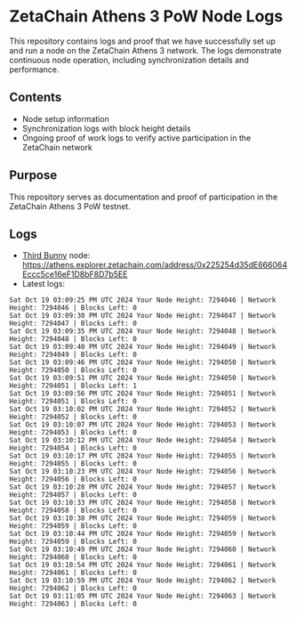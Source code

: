 # ZetaChain Athens 3 PoW Node Logs
This repository contains logs and proof that we have successfully set up and run a node on the ZetaChain Athens 3 network. The logs demonstrate continuous node operation, including synchronization details and performance.

## Contents
- Node setup information
- Synchronization logs with block height details
- Ongoing proof of work logs to verify active participation in the ZetaChain network

## Purpose
This repository serves as documentation and proof of participation in the ZetaChain Athens 3 PoW testnet.

## Logs

- [Third Bunny](https://thirdbunny.xyz/) node: https://athens.explorer.zetachain.com/address/0x225254d35dE666064Eccc5ce16eF1D8bF8D7b5EE
- Latest logs:
```
Sat Oct 19 03:09:25 PM UTC 2024 Your Node Height: 7294046 | Network Height: 7294046 | Blocks Left: 0
Sat Oct 19 03:09:30 PM UTC 2024 Your Node Height: 7294047 | Network Height: 7294047 | Blocks Left: 0
Sat Oct 19 03:09:35 PM UTC 2024 Your Node Height: 7294048 | Network Height: 7294048 | Blocks Left: 0
Sat Oct 19 03:09:40 PM UTC 2024 Your Node Height: 7294049 | Network Height: 7294049 | Blocks Left: 0
Sat Oct 19 03:09:46 PM UTC 2024 Your Node Height: 7294050 | Network Height: 7294050 | Blocks Left: 0
Sat Oct 19 03:09:51 PM UTC 2024 Your Node Height: 7294050 | Network Height: 7294051 | Blocks Left: 1
Sat Oct 19 03:09:56 PM UTC 2024 Your Node Height: 7294051 | Network Height: 7294051 | Blocks Left: 0
Sat Oct 19 03:10:02 PM UTC 2024 Your Node Height: 7294052 | Network Height: 7294052 | Blocks Left: 0
Sat Oct 19 03:10:07 PM UTC 2024 Your Node Height: 7294053 | Network Height: 7294053 | Blocks Left: 0
Sat Oct 19 03:10:12 PM UTC 2024 Your Node Height: 7294054 | Network Height: 7294054 | Blocks Left: 0
Sat Oct 19 03:10:17 PM UTC 2024 Your Node Height: 7294055 | Network Height: 7294055 | Blocks Left: 0
Sat Oct 19 03:10:23 PM UTC 2024 Your Node Height: 7294056 | Network Height: 7294056 | Blocks Left: 0
Sat Oct 19 03:10:28 PM UTC 2024 Your Node Height: 7294057 | Network Height: 7294057 | Blocks Left: 0
Sat Oct 19 03:10:33 PM UTC 2024 Your Node Height: 7294058 | Network Height: 7294058 | Blocks Left: 0
Sat Oct 19 03:10:38 PM UTC 2024 Your Node Height: 7294059 | Network Height: 7294059 | Blocks Left: 0
Sat Oct 19 03:10:44 PM UTC 2024 Your Node Height: 7294059 | Network Height: 7294059 | Blocks Left: 0
Sat Oct 19 03:10:49 PM UTC 2024 Your Node Height: 7294060 | Network Height: 7294060 | Blocks Left: 0
Sat Oct 19 03:10:54 PM UTC 2024 Your Node Height: 7294061 | Network Height: 7294061 | Blocks Left: 0
Sat Oct 19 03:10:59 PM UTC 2024 Your Node Height: 7294062 | Network Height: 7294062 | Blocks Left: 0
Sat Oct 19 03:11:05 PM UTC 2024 Your Node Height: 7294063 | Network Height: 7294063 | Blocks Left: 0
```
